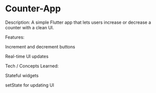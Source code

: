 # Counter-App
Description:
A simple Flutter app that lets users increase or decrease a counter with a clean UI.

Features:

Increment and decrement buttons

Real-time UI updates


Tech / Concepts Learned:

Stateful widgets

setState for updating UI
